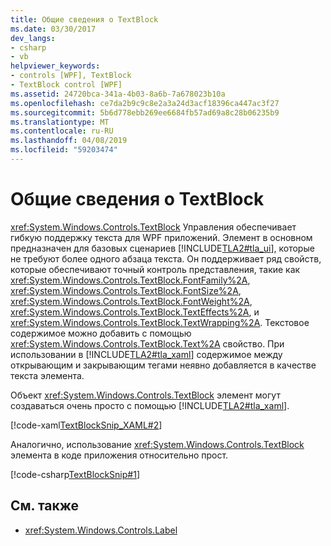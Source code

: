 ```yaml
---
title: Общие сведения о TextBlock
ms.date: 03/30/2017
dev_langs:
- csharp
- vb
helpviewer_keywords:
- controls [WPF], TextBlock
- TextBlock control [WPF]
ms.assetid: 24720bca-341a-4b03-8a6b-7a678023b10a
ms.openlocfilehash: ce7da2b9c9c8e2a3a24d3acf18396ca447ac3f27
ms.sourcegitcommit: 5b6d778ebb269ee6684fb57ad69a8c28b06235b9
ms.translationtype: MT
ms.contentlocale: ru-RU
ms.lasthandoff: 04/08/2019
ms.locfileid: "59203474"
---
```

# <a name="textblock-overview"></a>Общие сведения о TextBlock
<xref:System.Windows.Controls.TextBlock> Управления обеспечивает гибкую поддержку текста для WPF приложений. Элемент в основном предназначен для базовых сценариев [!INCLUDE[TLA2#tla_ui](../../../../includes/tla2sharptla-ui-md.md)], которые не требуют более одного абзаца текста. Он поддерживает ряд свойств, которые обеспечивают точный контроль представления, такие как <xref:System.Windows.Controls.TextBlock.FontFamily%2A>, <xref:System.Windows.Controls.TextBlock.FontSize%2A>, <xref:System.Windows.Controls.TextBlock.FontWeight%2A>, <xref:System.Windows.Controls.TextBlock.TextEffects%2A>, и <xref:System.Windows.Controls.TextBlock.TextWrapping%2A>. Текстовое содержимое можно добавить с помощью <xref:System.Windows.Controls.TextBlock.Text%2A> свойство. При использовании в [!INCLUDE[TLA2#tla_xaml](../../../../includes/tla2sharptla-xaml-md.md)] содержимое между открывающим и закрывающим тегами неявно добавляется в качестве текста элемента.  
  
 Объект <xref:System.Windows.Controls.TextBlock> элемент могут создаваться очень просто с помощью [!INCLUDE[TLA2#tla_xaml](../../../../includes/tla2sharptla-xaml-md.md)].  
  
 [!code-xaml[TextBlockSnip_XAML#2](~/samples/snippets/csharp/VS_Snippets_Wpf/TextBlockSnip_XAML/CS/default.xaml#2)]  
  
 Аналогично, использование <xref:System.Windows.Controls.TextBlock> элемента в коде приложения относительно прост.  
  
 [!code-csharp[TextBlockSnip#1](~/samples/snippets/csharp/VS_Snippets_Wpf/TextBlockSnip/CSharp/TextBlockSnips.cs#1)]
   
  
## <a name="see-also"></a>См. также

- <xref:System.Windows.Controls.Label>
